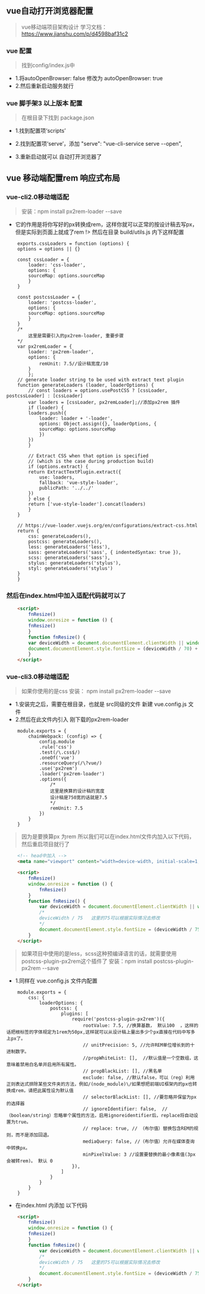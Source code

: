 ## vue自动打开浏览器配置
> vue移动端项目架构设计 学习文档：https://www.jianshu.com/p/d4598baf31c2
### vue 配置

> 找到config/index.js中
* 1.将autoOpenBrowser: false 修改为 autoOpenBrowser: true
* 2.然后重新启动服务就行
### vue 脚手架3 以上版本 配置
> 在根目录下找到 package.json

* 1.找到配置项‘scripts’

* 2.找到配置项‘serve’，添加 "serve": "vue-cli-service serve --open",
* 3.重新启动就可以 自动打开浏览器了



## vue 移动端配置rem 响应式布局
### vue-cli2.0移动端适配 
> 安装：npm install px2rem-loader --save  
* 它的作用是将你写好的px转换成rem，这样你就可以正常的按设计稿去写px，但是实际到页面上就成了rem
!> 然后在目录  build/utils.js 内下这样配置
``` vue
    exports.cssLoaders = function (options) {
    options = options || {}

    const cssLoader = {
        loader: 'css-loader',
        options: {
        sourceMap: options.sourceMap
        }
    }

    const postcssLoader = {
        loader: 'postcss-loader',
        options: {
        sourceMap: options.sourceMap
        }
    }
    /*
        这里是需要引入的px2rem-loader, 重要步骤
    */
    var px2remLoader = {
        loader: 'px2rem-loader',
        options: {
            remUnit: 7.5//设计稿宽度/10
        }
        };
    // generate loader string to be used with extract text plugin
    function generateLoaders (loader, loaderOptions) {
        // const loaders = options.usePostCSS ? [cssLoader, postcssLoader] : [cssLoader]
        var loaders = [cssLoader, px2remLoader];//添加px2rem 插件
        if (loader) {
        loaders.push({
            loader: loader + '-loader',
            options: Object.assign({}, loaderOptions, {
            sourceMap: options.sourceMap
            })
        })
        }

        // Extract CSS when that option is specified
        // (which is the case during production build)
        if (options.extract) {
        return ExtractTextPlugin.extract({
            use: loaders,
            fallback: 'vue-style-loader',
            publicPath: '../../'
        })
        } else {
        return ['vue-style-loader'].concat(loaders)
        }
    }

    // https://vue-loader.vuejs.org/en/configurations/extract-css.html
    return {
        css: generateLoaders(),
        postcss: generateLoaders(),
        less: generateLoaders('less'),
        sass: generateLoaders('sass', { indentedSyntax: true }),
        scss: generateLoaders('sass'),
        stylus: generateLoaders('stylus'),
        styl: generateLoaders('stylus')
    }
    }
```
### 然后在index.html中加入适配代码就可以了
``` html
    <script>
        fnResize()
        window.onresize = function () {
        fnResize()
        }
        function fnResize() {
        var deviceWidth = document.documentElement.clientWidth || window.innerWidth;
        document.documentElement.style.fontSize = (deviceWidth / 70) + 'px';//这个70可以根据实际情况修改
        }
    </script>
```
### vue-cli3.0移动端适配 
> 如果你使用的是css 安装： npm install px2rem-loader --save
* 1.安装完之后，需要在根目录，也就是 src同级的文件 新建 vue.config.js 文件
* 2.然后在此文件内引入 刚下载的px2rem-loader
``` vue
    module.exports = {
        chainWebpack: (config) => {
            config.module
            .rule('css')
            .test(/\.css$/)
            .oneOf('vue')
            .resourceQuery(/\?vue/)
            .use('px2rem')
            .loader('px2rem-loader')
            .options({
                /*
                这里是换算的设计稿的宽度
                设计稿是750宽的话就是7.5
                */
                remUnit: 7.5 
            })
        }
    }
```
> 因为是要换算px 为rem 所以我们可以在index.html文件内加入以下代码，然后重启项目就行了
``` html
    <!-- head中加入 -->
    <meta name="viewport" content="width=device-width, initial-scale=1, maximum-scale=1, minimum-scale=1, user-scalable=no">

    <script>
        fnResize()
        window.onresize = function () {
            fnResize()
        }
        function fnResize() {
            var deviceWidth = document.documentElement.clientWidth || window.innerWidth;
            /*
            deviceWidth / 75   这里的75可以根据实际情况去修改
            */
            document.documentElement.style.fontSize = (deviceWidth / 75) + 'px';
        }
    </script>
```
> 如果项目中使用的是less，scss这种预编译语言的话，就需要使用 postcss-plugin-px2rem这个插件了
> 安装：npm install postcss-plugin-px2rem --save
* 1.同样在 vue.config.js 文件内配置
``` vue
    module.exports = {
        css: {
            loaderOptions: {
                postcss: {
                    plugins: [
                        require('postcss-plugin-px2rem')({
                            rootValue: 7.5, //换算基数， 默认100  ，这样的话把根标签的字体规定为1rem为50px,这样就可以从设计稿上量出多少个px直接在代码中写多上px了。
                            // unitPrecision: 5, //允许REM单位增长到的十进制数字。
                            //propWhiteList: [],  //默认值是一个空数组，这意味着禁用白名单并启用所有属性。
                            // propBlackList: [], //黑名单
                            exclude: false, //默认false，可以（reg）利用正则表达式排除某些文件夹的方法，例如/(node_module)\/如果想把前端UI框架内的px也转换成rem，请把此属性设为默认值
                            // selectorBlackList: [], //要忽略并保留为px的选择器
                            // ignoreIdentifier: false,  //（boolean/string）忽略单个属性的方法，启用ignoreidentifier后，replace将自动设置为true。
                            // replace: true, // （布尔值）替换包含REM的规则，而不是添加回退。
                            mediaQuery: false, //（布尔值）允许在媒体查询中转换px。
                            minPixelValue: 3 //设置要替换的最小像素值(3px会被转rem)。 默认 0
                        }),
                    ]
                }
            }
        }
    }
```
* 在index.html 内添加 以下代码
``` html
    <script>
        fnResize()
        window.onresize = function () {
        fnResize()
        }
        function fnResize() {
            var deviceWidth = document.documentElement.clientWidth || window.innerWidth;
            /*
            deviceWidth / 75   这里的75可以根据实际情况去修改
            */
            document.documentElement.style.fontSize = (deviceWidth / 75) + 'px';
        }
    </script>
```